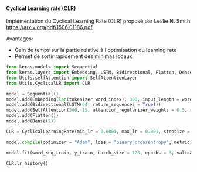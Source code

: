 #### Cyclical Learning rate (CLR)

Implémentation du Cyclical Learning Rate (CLR) proposé par Leslie N. Smith
https://arxiv.org/pdf/1506.01186.pdf

Avantages:
* Gain de temps sur la partie relative à l'optimisation du learning rate
* Permet de sortir rapidement des minimas locaux

```python
from keras.models import Sequential
from keras.layers import Embedding, LSTM, Bidirectional, Flatten, Dense
from Utils.selfAttention import SelfAttentionLayer
from Utils.CyclicalLR import CLR

model = Sequential()
model.add(Embedding(len(tokenizer.word_index), 300, input_length = word_seq_train.shape[1], weights = [embedding_matrix]))
model.add(Bidirectional(LSTM(64, return_sequences = True)))
model.add(SelfAttention(300, 15, attention_regularizer_weights = 0.5, return_attention = False))
model.add(Flatten())
model.add(Dense(2))

CLR = CyclicalLearningRate(min_lr = 0.0001, max_lr = 0.001, stepsize = 4000, cyclical_type = "triangular")

model.compile(optimizer = "Adam", loss = "binary_crossentropy", metrics = ['accuracy'])

model.fit(word_seq_train, y_train, batch_size = 128, epochs = 3, validation_data = (word_seq_test, y_test), callbacks = [CLR])

CLR.lr_history()
```

